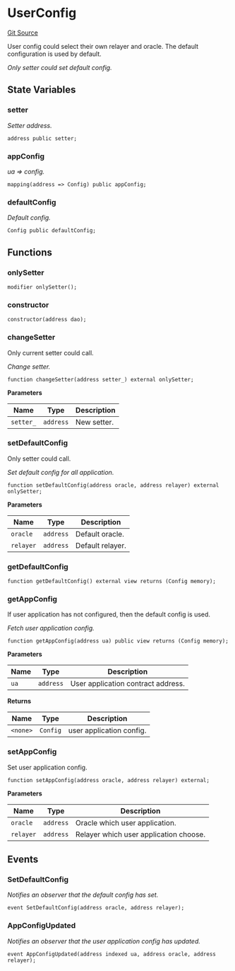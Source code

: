 # UserConfig
[Git Source](https://github.com/darwinia-network/ORMP/blob/bfc33075bd9a7ec216d3d5b5407194e8cde9bd94/src/UserConfig.sol)

User config could select their own relayer and oracle.
The default configuration is used by default.

*Only setter could set default config.*


## State Variables
### setter
*Setter address.*


```solidity
address public setter;
```


### appConfig
*ua => config.*


```solidity
mapping(address => Config) public appConfig;
```


### defaultConfig
*Default config.*


```solidity
Config public defaultConfig;
```


## Functions
### onlySetter


```solidity
modifier onlySetter();
```

### constructor


```solidity
constructor(address dao);
```

### changeSetter

Only current setter could call.

*Change setter.*


```solidity
function changeSetter(address setter_) external onlySetter;
```
**Parameters**

|Name|Type|Description|
|----|----|-----------|
|`setter_`|`address`|New setter.|


### setDefaultConfig

Only setter could call.

*Set default config for all application.*


```solidity
function setDefaultConfig(address oracle, address relayer) external onlySetter;
```
**Parameters**

|Name|Type|Description|
|----|----|-----------|
|`oracle`|`address`|Default oracle.|
|`relayer`|`address`|Default relayer.|


### getDefaultConfig


```solidity
function getDefaultConfig() external view returns (Config memory);
```

### getAppConfig

If user application has not configured, then the default config is used.

*Fetch user application config.*


```solidity
function getAppConfig(address ua) public view returns (Config memory);
```
**Parameters**

|Name|Type|Description|
|----|----|-----------|
|`ua`|`address`|User application contract address.|

**Returns**

|Name|Type|Description|
|----|----|-----------|
|`<none>`|`Config`|user application config.|


### setAppConfig

Set user application config.


```solidity
function setAppConfig(address oracle, address relayer) external;
```
**Parameters**

|Name|Type|Description|
|----|----|-----------|
|`oracle`|`address`|Oracle which user application.|
|`relayer`|`address`|Relayer which user application choose.|


## Events
### SetDefaultConfig
*Notifies an observer that the default config has set.*


```solidity
event SetDefaultConfig(address oracle, address relayer);
```

### AppConfigUpdated
*Notifies an observer that the user application config has updated.*


```solidity
event AppConfigUpdated(address indexed ua, address oracle, address relayer);
```

